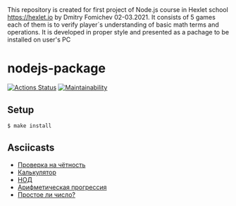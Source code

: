 ## 
This repository is created for first project of Node.js course in Hexlet school https://hexlet.io by Dmitry Fomichev 02-03.2021.
It consists of 5 games each of them is to verify player`s understanding of basic math terms and operations. It is developed in proper style and presented as a pachage to be installed on user's PC
## 

# nodejs-package

[![Actions Status](https://github.com/FmDm78/backend-project-lvl1/workflows/hexlet-check/badge.svg)](https://github.com/FmDm78/backend-project-lvl1/actions)
[![Maintainability](https://api.codeclimate.com/v1/badges/6cd1698638470826e022/maintainability)](https://codeclimate.com/github/hexlet-boilerplates/nodejs-package/maintainability)


## Setup

```sh
$ make install  
```

## Asciicasts

<ul>
  <li><a href="https://asciinema.org/a/392879">Проверка на чётность</a></li>
  <li><a href="https://asciinema.org/a/392883">Калькулятор</a></li>
  <li><a href="https://asciinema.org/a/392884">НОД</a></li>
  <li><a href="https://asciinema.org/a/392885">Арифметическая прогрессия</a></li>
  <li><a href="https://asciinema.org/a/392886">Простое ли число?</a></li>
</ul>